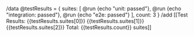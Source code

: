 /data @testResults = {
  suites: [
    @run {echo "unit: passed"},
    @run {echo "integration: passed"},
    @run {echo "e2e: passed"}
  ],
  count: 3
}
/add [[Test Results:
{{testResults.suites[0]}}
{{testResults.suites[1]}}
{{testResults.suites[2]}}
Total: {{testResults.count}} suites]]
